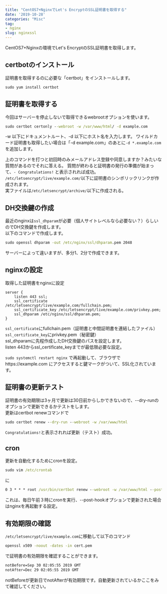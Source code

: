 ```yaml
---
title: "CentOS7+NginxでLet's EncryptのSSL証明書を取得する"
date: '2019-10-28'
categories: "Misc"
tag:
- nginx
slug: nginxssl
---
```


CentOS7+Nginxの環境でLet's EncryptのSSL証明書を取得します。

## certbotのインストール

証明書を取得するのに必要な「certbot」をインストールします。

```cmd
sudo yum install certbot
```

## 証明書を取得する

今回はサーバーを停止しないで取得できるwebrootオプションを使います。

```cmd
sudo certbot certonly --webroot -w /var/www/html/ -d example.com
```

-w 以下にドキュメントルート、-d 以下にホスト名を入力します。
ワイルドカード証明書も取得したい場合は「-d example.com」のあとに`-d *.example.com` を追加します。

上のコマンドを打つと初回時のみメールアドレス登録や同意しますか？みたいな質問があるのでそれに答える。
質問が終わると証明書の発行の準備が始まって、`- Congratulations!` と表示されれば成功。  
`/etc/letsencrypt/live/example.com/`以下に証明書のシンボリックリンクが作成されます。  
実ファイルは`/etc/letsencrypt/archive/`以下に作成される。


## DH交換鍵の作成

最近のnginxは`ssl_dhparam`が必要（個人サイトレベルなら必要ない？）らしいのでDH交換鍵を作成します。  
以下のコマンドで作成します。

```cmd
sudo openssl dhparam -out /etc/nginx/ssl/dhparam.pem 2048
```

サーバーによって違いますが、多分1、2分で作成できます。

## nginxの設定

取得した証明書をnginxに設定

```nginx
server {
    listen 443 ssl;
    ssl_certificate     /etc/letsencrypt/live/example.com/fullchain.pem;
    ssl_certificate_key /etc/letsencrypt/live/example.com/privkey.pem;
    ssl_dhparam /etc/nginx/ssl/dhparam.pem;
}
```

`ssl_certificate`にfullchain.pem（証明書と中間証明書を連結したファイル）  
`ssl_certificate_key`にprivkey.pem（秘密鍵）  
ssl_dhparamに先程作成したDH交換鍵のパスを設定します。  
listen 443からssl_certificate_keyまでが最低限必要な設定。  

`sudo systemctl restart nginx` で再起動して、ブラウザでhttps\://example.com にアクセスすると鍵マークがついて、SSL化されています。

## 証明書の更新テスト

証明書の有効期限は3ヶ月で更新は30日前からしかできないので、--dry-runのオプションで更新できるかテストをします。  
更新はcertbot renewコマンドで

```cmd
sudo certbot renew --dry-run --webroot -w /var/www/html
```

`Congratulations!`と表示されれば更新（テスト）成功。

## cron

更新を自動化するためにcronを設定。  

```cmd
sudo vim /etc/crontab
```

に

```cmd
0 3 * * * root /usr/bin/certbot renew --webroot -w /var/www/html --post-hook "systemctl restart nginx"
```

これは、毎日午前３時にcronを実行、--post-hookオプションで更新された場合はnginxを再起動する設定。

## 有効期限の確認

`/etc/letsencrypt/live/example.com`に移動して以下のコマンド

```cmd
openssl x509 -noout -dates -in cert.pem
```

で証明書の有効期限を確認することができます。

```cmd
notBefore=Sep 30 02:05:55 2019 GMT
notAfter=Dec 29 02:05:55 2019 GMT
```

notBeforeが更新日でnotAfterが有効期限です。自動更新されているかここをみて確認してください。

